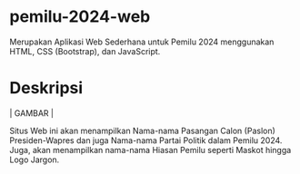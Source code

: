# pemilu-2024-web

Merupakan Aplikasi Web Sederhana untuk Pemilu 2024 menggunakan HTML, CSS (Bootstrap), dan JavaScript.

# Deskripsi

| GAMBAR |

Situs Web ini akan menampilkan Nama-nama Pasangan Calon (Paslon) Presiden-Wapres dan juga Nama-nama Partai Politik dalam Pemilu 2024. Juga, akan menampilkan nama-nama Hiasan Pemilu seperti Maskot hingga Logo Jargon.
